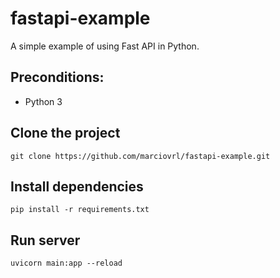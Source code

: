 # fastapi-example

A simple example of using Fast API in Python.

## Preconditions:

- Python 3

## Clone the project

```
git clone https://github.com/marciovrl/fastapi-example.git
```

## Install dependencies

```
pip install -r requirements.txt
```

## Run server

```
uvicorn main:app --reload
```
